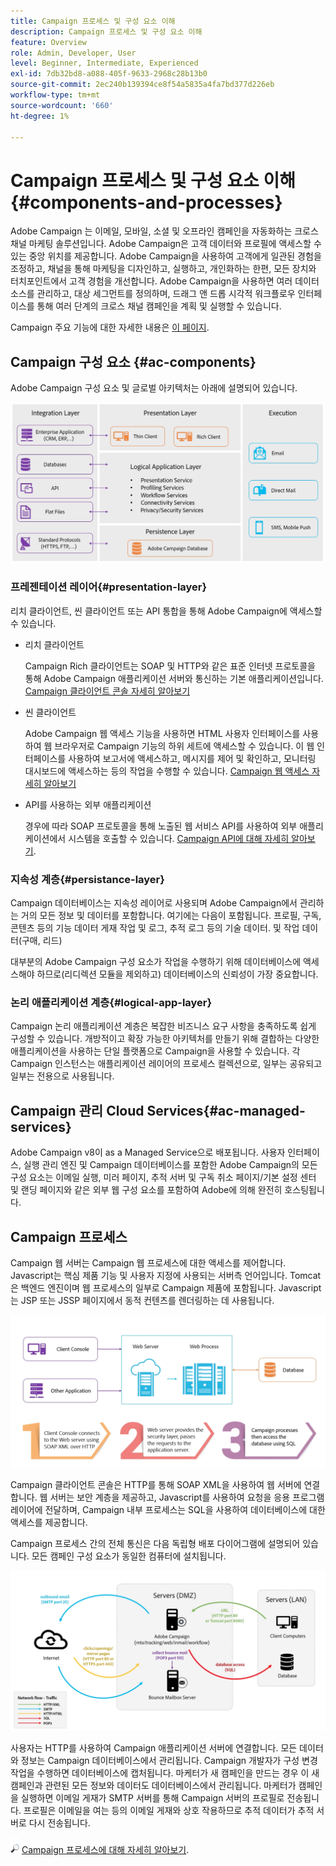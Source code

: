 ```yaml
---
title: Campaign 프로세스 및 구성 요소 이해
description: Campaign 프로세스 및 구성 요소 이해
feature: Overview
role: Admin, Developer, User
level: Beginner, Intermediate, Experienced
exl-id: 7db32bd8-a088-405f-9633-2968c28b13b0
source-git-commit: 2ec240b139394ce8f54a5835a4fa7bd377d226eb
workflow-type: tm+mt
source-wordcount: '660'
ht-degree: 1%

---
```


# Campaign 프로세스 및 구성 요소 이해 {#components-and-processes}

Adobe Campaign 는 이메일, 모바일, 소셜 및 오프라인 캠페인을 자동화하는 크로스 채널 마케팅 솔루션입니다. Adobe Campaign은 고객 데이터와 프로필에 액세스할 수 있는 중앙 위치를 제공합니다. Adobe Campaign을 사용하여 고객에게 일관된 경험을 조정하고, 채널을 통해 마케팅을 디자인하고, 실행하고, 개인화하는 한편, 모든 장치와 터치포인트에서 고객 경험을 개선합니다. Adobe Campaign을 사용하면 여러 데이터 소스를 관리하고, 대상 세그먼트를 정의하며, 드래그 앤 드롭 시각적 워크플로우 인터페이스를 통해 여러 단계의 크로스 채널 캠페인을 계획 및 실행할 수 있습니다.

Campaign 주요 기능에 대한 자세한 내용은 [이 페이지](../start/get-started.md).

## Campaign 구성 요소 {#ac-components}

Adobe Campaign 구성 요소 및 글로벌 아키텍처는 아래에 설명되어 있습니다.

![](assets/ac-components.png)

### 프레젠테이션 레이어{#presentation-layer}

리치 클라이언트, 씬 클라이언트 또는 API 통합을 통해 Adobe Campaign에 액세스할 수 있습니다.

* 리치 클라이언트

   Campaign Rich 클라이언트는 SOAP 및 HTTP와 같은 표준 인터넷 프로토콜을 통해 Adobe Campaign 애플리케이션 서버와 통신하는 기본 애플리케이션입니다. [ Campaign 클라이언트 콘솔 자세히 알아보기](../start/connect.md)

* 씬 클라이언트

   Adobe Campaign 웹 액세스 기능을 사용하면 HTML 사용자 인터페이스를 사용하여 웹 브라우저로 Campaign 기능의 하위 세트에 액세스할 수 있습니다. 이 웹 인터페이스를 사용하여 보고서에 액세스하고, 메시지를 제어 및 확인하고, 모니터링 대시보드에 액세스하는 등의 작업을 수행할 수 있습니다.  [ Campaign 웹 액세스 자세히 알아보기](../start/connect.md)

* API를 사용하는 외부 애플리케이션

   경우에 따라 SOAP 프로토콜을 통해 노출된 웹 서비스 API를 사용하여 외부 애플리케이션에서 시스템을 호출할 수 있습니다. [Campaign API에 대해 자세히 알아보기](../dev/api.md).

### 지속성 계층{#persistance-layer}

Campaign 데이터베이스는 지속성 레이어로 사용되며 Adobe Campaign에서 관리하는 거의 모든 정보 및 데이터를 포함합니다. 여기에는 다음이 포함됩니다. 프로필, 구독, 콘텐츠 등의 기능 데이터 게재 작업 및 로그, 추적 로그 등의 기술 데이터. 및 작업 데이터(구매, 리드)

대부분의 Adobe Campaign 구성 요소가 작업을 수행하기 위해 데이터베이스에 액세스해야 하므로(리디렉션 모듈을 제외하고) 데이터베이스의 신뢰성이 가장 중요합니다.

### 논리 애플리케이션 계층{#logical-app-layer}

Campaign 논리 애플리케이션 계층은 복잡한 비즈니스 요구 사항을 충족하도록 쉽게 구성할 수 있습니다. 개방적이고 확장 가능한 아키텍처를 만들기 위해 결합하는 다양한 애플리케이션을 사용하는 단일 플랫폼으로 Campaign을 사용할 수 있습니다. 각 Campaign 인스턴스는 애플리케이션 레이어의 프로세스 컬렉션으로, 일부는 공유되고 일부는 전용으로 사용됩니다.

## Campaign 관리 Cloud Services{#ac-managed-services}

Adobe Campaign v8이 as a Managed Service으로 배포됩니다. 사용자 인터페이스, 실행 관리 엔진 및 Campaign 데이터베이스를 포함한 Adobe Campaign의 모든 구성 요소는 이메일 실행, 미러 페이지, 추적 서버 및 구독 취소 페이지/기본 설정 센터 및 랜딩 페이지와 같은 외부 웹 구성 요소를 포함하여 Adobe에 의해 완전히 호스팅됩니다.

## Campaign 프로세스

Campaign 웹 서버는 Campaign 웹 프로세스에 대한 액세스를 제어합니다. Javascript는 핵심 제품 기능 및 사용자 지정에 사용되는 서버측 언어입니다. Tomcat은 백엔드 엔진이며 웹 프로세스의 일부로 Campaign 제품에 포함됩니다. Javascript는 JSP 또는 JSSP 페이지에서 동적 컨텐츠를 렌더링하는 데 사용됩니다.

![](assets/ac-processes.png)

Campaign 클라이언트 콘솔은 HTTP를 통해 SOAP XML을 사용하여 웹 서버에 연결합니다. 웹 서버는 보안 계층을 제공하고, Javascript를 사용하여 요청을 응용 프로그램 레이어에 전달하며, Campaign 내부 프로세스는 SQL을 사용하여 데이터베이스에 대한 액세스를 제공합니다.

Campaign 프로세스 간의 전체 통신은 다음 독립형 배포 다이어그램에 설명되어 있습니다. 모든 캠페인 구성 요소가 동일한 컴퓨터에 설치됩니다.

![](assets/ac-standalone.png)

사용자는 HTTP를 사용하여 Campaign 애플리케이션 서버에 연결합니다. 모든 데이터와 정보는 Campaign 데이터베이스에서 관리됩니다. Campaign 개발자가 구성 변경 작업을 수행하면 데이터베이스에 캡처됩니다. 마케터가 새 캠페인을 만드는 경우 이 새 캠페인과 관련된 모든 정보와 데이터도 데이터베이스에서 관리됩니다. 마케터가 캠페인을 실행하면 이메일 게재가 SMTP 서버를 통해 Campaign 서버의 프로필로 전송됩니다. 프로필은 이메일을 여는 등의 이메일 게재와 상호 작용하므로 추적 데이터가 추적 서버로 다시 전송됩니다.

![](../assets/do-not-localize/glass.png) [Campaign 프로세스에 대해 자세히 알아보기](../architecture/general-architecture.md#dev-env).
